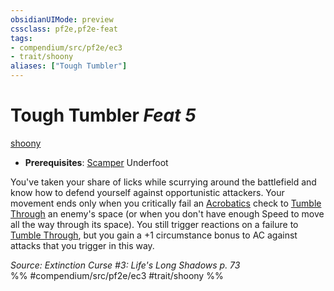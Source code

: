```yaml
---
obsidianUIMode: preview
cssclass: pf2e,pf2e-feat
tags:
- compendium/src/pf2e/ec3
- trait/shoony
aliases: ["Tough Tumbler"]
---
```

# Tough Tumbler  *Feat 5*  
[shoony](rules/traits/shoony-ec3.md "Shoony Ancestry & Heritage Trait")  

- **Prerequisites**: [Scamper](compendium/feats/scamper-apg.md) Underfoot

You've taken your share of licks while scurrying around the battlefield and know how to defend yourself against opportunistic attackers. Your movement ends only when you critically fail an [Acrobatics](compendium/skills.md#Acrobatics) check to [Tumble Through](rules/actions/tumble-through.md) an enemy's space (or when you don't have enough Speed to move all the way through its space). You still trigger reactions on a failure to [Tumble Through](rules/actions/tumble-through.md), but you gain a +1 circumstance bonus to AC against attacks that you trigger in this way.

*Source: Extinction Curse #3: Life's Long Shadows p. 73*  
%% #compendium/src/pf2e/ec3 #trait/shoony %%